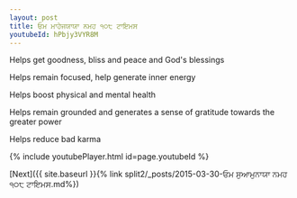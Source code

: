 ```yaml
---
layout: post
title: ਓਮ ਮਾਹੇਜਯਾਯਾ ਨਮਹ ੧੦੮ ਟਾਇਮਸ
youtubeId: hPbjy3VYR8M
---
```

 
 
Helps get goodness, bliss and peace and God's blessings
 
Helps remain focused, help generate inner energy 
 
Helps boost physical and mental health 
 
Helps remain grounded and generates a sense of gratitude towards the greater power 
 
Helps reduce bad karma
 
 
 
 


{% include youtubePlayer.html id=page.youtubeId %}
 
[Next]({{ site.baseurl }}{% link  split2/_posts/2015-03-30-ਓਮ ਸੁਆਮੁਨਾਯਾ ਨਮਹ ੧੦੮ ਟਾਇਮਸ.md%})
 
